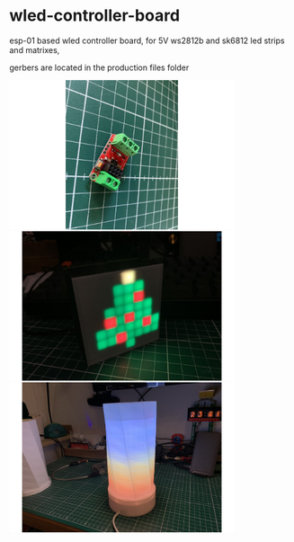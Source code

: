 # wled-controller-board
esp-01 based wled controller board, for 5V ws2812b and sk6812 led strips and matrixes,

gerbers are located in the production files folder

<img src="https://github.com/gumslone/wled-controller-board/blob/main/images/2020-09-14T20_58_58.017Z-1024-1365.jpg?raw=true" width=400>

<img src="https://github.com/gumslone/wled-controller-board/blob/main/images/2021-11-17T23_05_54.690Z-IMG_0826.jpg?raw=true" width=400>

<img src="https://github.com/gumslone/wled-controller-board/blob/main/images/2021-11-17T23_00_03.130Z-IMG_9320.jpg?raw=true" width=400>

